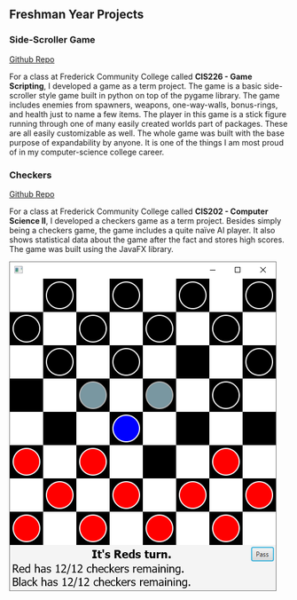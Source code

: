 ## Freshman Year Projects

### Side-Scroller Game

[Github Repo](https://github.com/JakeThurman/Take-It-Back)

For a class at Frederick Community College called **CIS226 - Game Scripting**, I developed a game as a term project.
The game is a basic side-scroller style game built in python on top of the pygame library.
The game includes enemies from spawners, weapons, one-way-walls, bonus-rings, and health just to name a few items.
The player in this game is a stick figure running through one of many easily created worlds part of packages.
These are all easily customizable as well.
The whole game was built with the base purpose of expandability by anyone.
It is one of the things I am most proud of in my computer-science college career.


### Checkers

[Github Repo](https://github.com/JakeThurman/Checkers)

For a class at Frederick Community College called **CIS202 - Computer Science II**, I developed a checkers game as a term project.
Besides simply being a checkers game, the game includes a quite naïve AI player.
It also shows statistical data about the game after the fact and stores high scores.
The game was built using the JavaFX library.

![Screenshot of checkers game](https://raw.githubusercontent.com/JakeThurman/Checkers/master/images/screenshot.png)
